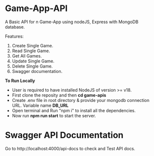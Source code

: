 # Game-App-API

A Basic API for n Game-App using nodeJS, Express with MongoDB database.

Features:
  1. Create Single Game.
  2. Read Single Game.
  3. Get All Games.
  4. Update Single Game.
  5. Delete Single Game.
  6. Swagger documentation.

**To Run Locally**
- User is required to have installed NodeJS of version >= v18.
- First clone the reposity and then **cd game-apis**
- Create .env file in root directory & provide your mongodb connection URL. Variable name **DB_URL**
- Open terminal and Run "npm i" to install all the dependencies.
- Now run **npm run start** to start the server.

# Swagger API Documentation
Go to http://localhost:4000/api-docs to check and Test API docs.
